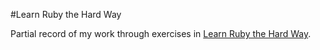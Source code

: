 #Learn Ruby the Hard Way

Partial record of my work through exercises in
[Learn Ruby the Hard Way](http://learnrubythehardway.org/book/).
